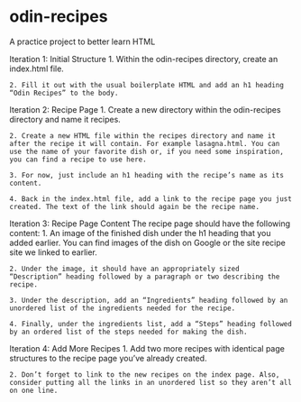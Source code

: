 # odin-recipes
A practice project to better learn HTML


Iteration 1: Initial Structure
    1. Within the odin-recipes directory, create an index.html file.

    2. Fill it out with the usual boilerplate HTML and add an h1 heading “Odin Recipes” to the body.


Iteration 2: Recipe Page
    1. Create a new directory within the odin-recipes directory and name it recipes.

    2. Create a new HTML file within the recipes directory and name it after the recipe it will contain. For example lasagna.html. You can use the name of your favorite dish or, if you need some inspiration, you can find a recipe to use here.

    3. For now, just include an h1 heading with the recipe’s name as its content.

    4. Back in the index.html file, add a link to the recipe page you just created. The text of the link should again be the recipe name.


Iteration 3: Recipe Page Content
The recipe page should have the following content:
    1. An image of the finished dish under the h1 heading that you added earlier. You can find images of the dish on Google or the site recipe site we linked to earlier.

    2. Under the image, it should have an appropriately sized “Description” heading followed by a paragraph or two describing the recipe.

    3. Under the description, add an “Ingredients” heading followed by an unordered list of the ingredients needed for the recipe.

    4. Finally, under the ingredients list, add a “Steps” heading followed by an ordered list of the steps needed for making the dish.


Iteration 4: Add More Recipes
    1. Add two more recipes with identical page structures to the recipe page you’ve already created.

    2. Don’t forget to link to the new recipes on the index page. Also, consider putting all the links in an unordered list so they aren’t all on one line.